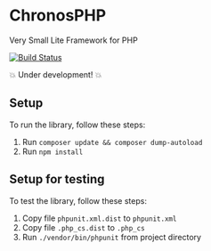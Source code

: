 # ChronosPHP
Very Small Lite Framework for PHP

[![Build Status](https://travis-ci.org/geangeowle/chronos-php.svg?branch=master)](https://travis-ci.org/geangeowle/chronos-php)

:boom: Under development! :boom:

## Setup
To run the library, follow these steps:
 1. Run `composer update && composer dump-autoload`
 2. Run `npm install`

## Setup for testing
To test the library, follow these steps:
 1. Copy file `phpunit.xml.dist` to `phpunit.xml`
 2. Copy file `.php_cs.dist` to `.php_cs`
 3. Run `./vendor/bin/phpunit` from project directory
